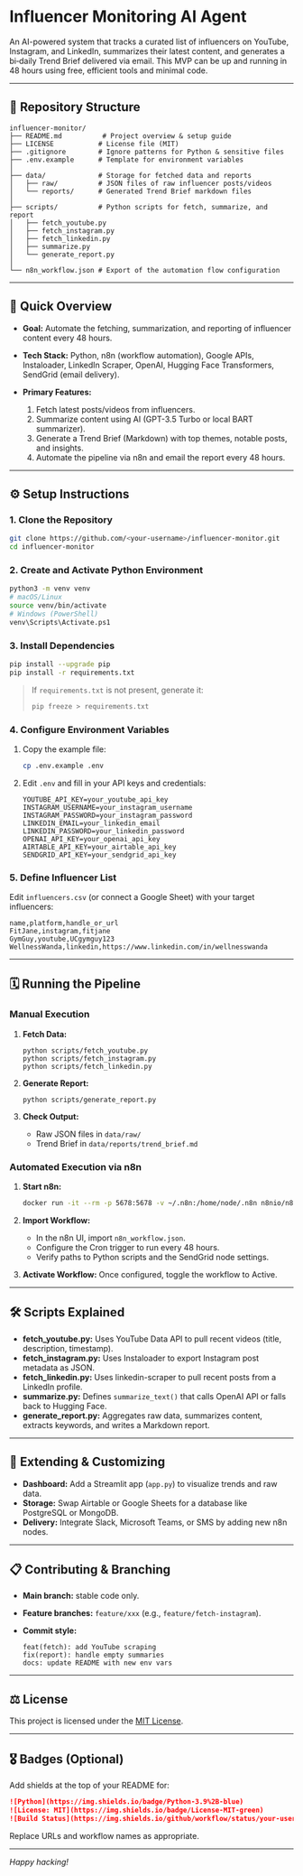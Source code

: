 # Influencer Monitoring AI Agent

An AI-powered system that tracks a curated list of influencers on YouTube, Instagram, and LinkedIn, summarizes their latest content, and generates a bi‑daily Trend Brief delivered via email. This MVP can be up and running in 48 hours using free, efficient tools and minimal code.

---

## 📂 Repository Structure

```
influencer-monitor/  
├── README.md          # Project overview & setup guide  
├── LICENSE           # License file (MIT)  
├── .gitignore        # Ignore patterns for Python & sensitive files  
├── .env.example      # Template for environment variables  
│  
├── data/             # Storage for fetched data and reports  
│   ├── raw/          # JSON files of raw influencer posts/videos  
│   └── reports/      # Generated Trend Brief markdown files  
│  
├── scripts/          # Python scripts for fetch, summarize, and report  
│   ├── fetch_youtube.py       
│   ├── fetch_instagram.py     
│   ├── fetch_linkedin.py      
│   ├── summarize.py           
│   └── generate_report.py     
│  
└── n8n_workflow.json # Export of the automation flow configuration  
```

---

## 📝 Quick Overview

* **Goal:** Automate the fetching, summarization, and reporting of influencer content every 48 hours.
* **Tech Stack:** Python, n8n (workflow automation), Google APIs, Instaloader, LinkedIn Scraper, OpenAI, Hugging Face Transformers, SendGrid (email delivery).
* **Primary Features:**

  1. Fetch latest posts/videos from influencers.
  2. Summarize content using AI (GPT-3.5 Turbo or local BART summarizer).
  3. Generate a Trend Brief (Markdown) with top themes, notable posts, and insights.
  4. Automate the pipeline via n8n and email the report every 48 hours.

---

## ⚙️ Setup Instructions

### 1. Clone the Repository

```bash
git clone https://github.com/<your-username>/influencer-monitor.git
cd influencer-monitor
```

### 2. Create and Activate Python Environment

```bash
python3 -m venv venv
# macOS/Linux
source venv/bin/activate
# Windows (PowerShell)
venv\Scripts\Activate.ps1
```

### 3. Install Dependencies

```bash
pip install --upgrade pip
pip install -r requirements.txt
```

> If `requirements.txt` is not present, generate it:
>
> ```bash
> pip freeze > requirements.txt
> ```

### 4. Configure Environment Variables

1. Copy the example file:

   ```bash
   cp .env.example .env
   ```
2. Edit `.env` and fill in your API keys and credentials:

   ```dotenv
   YOUTUBE_API_KEY=your_youtube_api_key
   INSTAGRAM_USERNAME=your_instagram_username
   INSTAGRAM_PASSWORD=your_instagram_password
   LINKEDIN_EMAIL=your_linkedin_email
   LINKEDIN_PASSWORD=your_linkedin_password
   OPENAI_API_KEY=your_openai_api_key
   AIRTABLE_API_KEY=your_airtable_api_key
   SENDGRID_API_KEY=your_sendgrid_api_key
   ```

### 5. Define Influencer List

Edit `influencers.csv` (or connect a Google Sheet) with your target influencers:

```Example:
name,platform,handle_or_url
FitJane,instagram,fitjane
GymGuy,youtube,UCgymguy123
WellnessWanda,linkedin,https://www.linkedin.com/in/wellnesswanda
```

---

## 🗓️ Running the Pipeline

### Manual Execution

1. **Fetch Data:**

   ```
   python scripts/fetch_youtube.py
   python scripts/fetch_instagram.py
   python scripts/fetch_linkedin.py
   ```
2. **Generate Report:**

   ```
   python scripts/generate_report.py
   ```
3. **Check Output:**

   * Raw JSON files in `data/raw/`
   * Trend Brief in `data/reports/trend_brief.md`

### Automated Execution via n8n

1. **Start n8n:**

   ```bash
   docker run -it --rm -p 5678:5678 -v ~/.n8n:/home/node/.n8n n8nio/n8n
   ```
2. **Import Workflow:**

   * In the n8n UI, import `n8n_workflow.json`.
   * Configure the Cron trigger to run every 48 hours.
   * Verify paths to Python scripts and the SendGrid node settings.
3. **Activate Workflow:** Once configured, toggle the workflow to Active.

---

## 🛠️ Scripts Explained

* **fetch\_youtube.py:** Uses YouTube Data API to pull recent videos (title, description, timestamp).
* **fetch\_instagram.py:** Uses Instaloader to export Instagram post metadata as JSON.
* **fetch\_linkedin.py:** Uses linkedin-scraper to pull recent posts from a LinkedIn profile.
* **summarize.py:** Defines `summarize_text()` that calls OpenAI API or falls back to Hugging Face.
* **generate\_report.py:** Aggregates raw data, summarizes content, extracts keywords, and writes a Markdown report.

---

## 🌱 Extending & Customizing

* **Dashboard:** Add a Streamlit app (`app.py`) to visualize trends and raw data.
* **Storage:** Swap Airtable or Google Sheets for a database like PostgreSQL or MongoDB.
* **Delivery:** Integrate Slack, Microsoft Teams, or SMS by adding new n8n nodes.

---

## 📋 Contributing & Branching

* **Main branch:** stable code only.
* **Feature branches:** `feature/xxx` (e.g., `feature/fetch-instagram`).
* **Commit style:**

  ```
  feat(fetch): add YouTube scraping
  fix(report): handle empty summaries
  docs: update README with new env vars
  ```

---

## ⚖️ License

This project is licensed under the [MIT License](LICENSE).

---

## 🎖️ Badges (Optional)

Add shields at the top of your README for:

```markdown
![Python](https://img.shields.io/badge/Python-3.9%2B-blue)
![License: MIT](https://img.shields.io/badge/License-MIT-green)
![Build Status](https://img.shields.io/github/workflow/status/your-username/influencer-monitor/CI)
```

Replace URLs and workflow names as appropriate.

---

*Happy hacking!*
